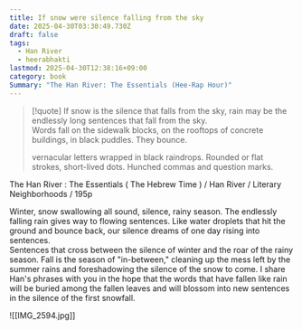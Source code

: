 ```yaml
---
title: If snow were silence falling from the sky
date: 2025-04-30T03:30:49.730Z
draft: false
tags:
  - Han River
  - heerabhakti
lastmod: 2025-04-30T12:38:16+09:00
category: book
Summary: "The Han River: The Essentials (Hee-Rap Hour)"
---
```


> [!quote]
> If snow is the silence that falls from the sky, rain may be the endlessly long sentences that fall from the sky.  
> Words fall on the sidewalk blocks, on the rooftops of concrete buildings, in black puddles. They bounce.
>
> vernacular letters wrapped in black raindrops.
> Rounded or flat strokes, short-lived dots.
> Hunched commas and question marks.

The Han River : The Essentials ( The Hebrew Time ) / Han River / Literary Neighborhoods / 195p

Winter, snow swallowing all sound, silence, rainy season. The endlessly falling rain gives way to flowing sentences. Like water droplets that hit the ground and bounce back, our silence dreams of one day rising into sentences.  
Sentences that cross between the silence of winter and the roar of the rainy season. Fall is the season of "in-between," cleaning up the mess left by the summer rains and foreshadowing the silence of the snow to come. I share Han's phrases with you in the hope that the words that have fallen like rain will be buried among the fallen leaves and will blossom into new sentences in the silence of the first snowfall.

![[IMG_2594.jpg]]
